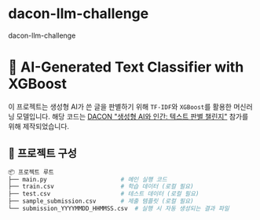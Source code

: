 # dacon-llm-challenge
dacon-llm-challenge
# 🧠 AI-Generated Text Classifier with XGBoost

이 프로젝트는 생성형 AI가 쓴 글을 판별하기 위해 `TF-IDF`와 `XGBoost`를 활용한 머신러닝 모델입니다. 해당 코드는 [DACON "생성형 AI와 인간: 텍스트 판별 챌린지"](https://dacon.io/competitions/official/236473/overview/description) 참가를 위해 제작되었습니다.

## 📁 프로젝트 구성

```bash
📦 프로젝트 루트
├── main.py                     # 메인 실행 코드
├── train.csv                   # 학습 데이터 (로컬 필요)
├── test.csv                    # 테스트 데이터 (로컬 필요)
├── sample_submission.csv       # 제출 템플릿 (로컬 필요)
└── submission_YYYYMMDD_HHMMSS.csv  # 실행 시 자동 생성되는 결과 파일

